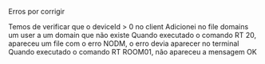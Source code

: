 Erros por corrigir

Temos de verificar que o deviceId > 0 no client
Adicionei no file domains um user a um domain que não existe
Quando executado o comando RT 20, apareceu um file com o erro NODM, o erro devia aparecer no terminal
Quando executado o comando RT ROOM01, não apareceu a mensagem OK
